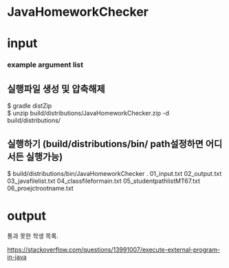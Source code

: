 # JavaHomeworkChecker
<h1>input</h1>

<h3>example argument list</h3>

## 실행파일 생성 및 압축해제
$ gradle distZip </br>
$ unzip build/distributions/JavaHomeworkChecker.zip -d build/distributions/ </br>

## 실행하기 (build/distributions/bin/ path설정하면 어디서든 실행가능)
$ build/distributions/bin/JavaHomeworkChecker . 01_input.txt 02_output.txt 03_javafilelist.txt 04_classfileformain.txt 05_studentpathlistMT67.txt 06_proejctrootname.txt


<h1>output</h1>

통과 못한 학생 목록.

https://stackoverflow.com/questions/13991007/execute-external-program-in-java
